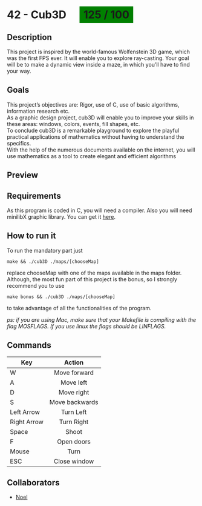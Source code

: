 # 42 - Cub3D <span style="background-color: green; padding: 5px 10px; margin-left: 3vw"> 125 / 100 </span>

## Description
This project is inspired by the world-famous Wolfenstein 3D game, which
was the first FPS ever. It will enable you to explore ray-casting. Your goal will be to
make a dynamic view inside a maze, in which you’ll have to find your way.

## Goals
This project’s objectives are: Rigor, use of C, use of basic algorithms, information research etc.<br>
As a graphic design project, cub3D will enable you to improve your skills in these
areas: windows, colors, events, fill shapes, etc.<br>
To conclude cub3D is a remarkable playground to explore the playful practical applications of mathematics without having to understand the specifics.<br>
With the help of the numerous documents available on the internet, you will use
mathematics as a tool to create elegant and efficient algorithms

## Preview 


## Requirements
As this program is coded in C, you will need a compiler. Also you will need minilibX graphic library. You can get it [here](https://github.com/42Paris/minilibx-linux).

## How to run it
To run the mandatory part just

```make && ./cub3D ./maps/[chooseMap]```

replace chooseMap with one of the maps available in the maps folder.<br>
Although, the most fun part of this project is the bonus, so I strongly recommend you to use

```make bonus && ./cub3D ./maps/[chooseMap] ```

to take advantage of all the functionalities of the program.

_ps: if you are using Mac, make sure that your Makefile is compiling with the flag MOSFLAGS. If you use linux the flags should be LINFLAGS._

## Commands

| __Key__        | __Action__   |
| -------------  |:-------------:|
| W              | Move forward |
| A       | Move left      |
| D  | Move right      |
| S  | Move backwards      |
| Left Arrow  | Turn Left      |
| Right Arrow  | Turn Right      |
| Space  | Shoot      |
| F  | Open doors      |
| Mouse  | Turn      |
| ESC  | Close window      |

## Collaborators

* [Noel](https://github.com/Rubidium7)
